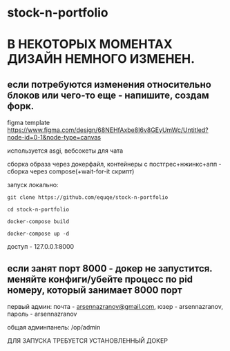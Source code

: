 # stock-n-portfolio

# В НЕКОТОРЫХ МОМЕНТАХ ДИЗАЙН НЕМНОГО ИЗМЕНЕН.
## если потребуются изменения относительно блоков или чего-то еще - напишите, создам форк.

figma template https://www.figma.com/design/68NEHfAxbe8I6v8GEyUmWc/Untitled?node-id=0-1&node-type=canvas

используется asgi, вебсокеты для чата

сборка образа через докерфайл, контейнеры с постгрес+нжинкс+апп - сборка через compose(+wait-for-it скрипт)

запуск локально:

```
git clone https://github.com/equqe/stock-n-portfolio

cd stock-n-portfolio

docker-compose build

docker-compose up -d
```

доступ - 127.0.0.1:8000

## если занят порт 8000 - докер не запустится. меняйте конфиги/убейте процесс по pid номеру, который занимает 8000 порт

первый админ:
почта - arsennazranov@gmail.com, 
юзер - arsennazranov, 
пароль - arsennazranov

общая админпанель: /op/admin

ДЛЯ ЗАПУСКА ТРЕБУЕТСЯ УСТАНОВЛЕННЫЙ ДОКЕР
